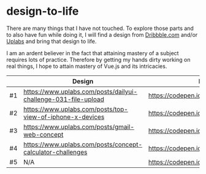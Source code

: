 # design-to-life
There are many things that I have not touched. To explore those parts and to also have fun while doing it, I will find a design from [Dribbble.com](http://dribbble.com) and/or [Uplabs](http://material.uplabs.com) and bring that design to life. 

I am an ardent believer in the fact that attaining mastery of a subject requires lots of practice. Therefore by getting my hands dirty working on real things, I hope to attain mastery of Vue.js and its intricacies.

||Design|Demo|Designer|
|---|---|---|---|
|#1|https://www.uplabs.com/posts/dailyui-challenge-031-file-upload|https://codepen.io/mclint_/full/VBPEwW/|[Adarsh Goldar](https://twitter.com/AdarshGoldar)|
|#2|https://www.uplabs.com/posts/top-view-of-iphone-x-devices|https://codepen.io/mclint_/full/ZjLdjv|[Design Repos](https://twitter.com/design_repos)|
|#3|https://www.uplabs.com/posts/gmail-web-concept|https://codepen.io/mclint_/full/PBjEpw|[WeekzDesign](https://twitter.com/weekzdesign)|
|#4|https://www.uplabs.com/posts/concept-calculator-challenges|https://codepen.io/mclint_/pen/LJyxxo|[Leonid Arestov](https://www.uplabs.com/arestov_design)|
|#5|N/A|https://codepen.io/mclint_/full/KbLwLz|N/A|
